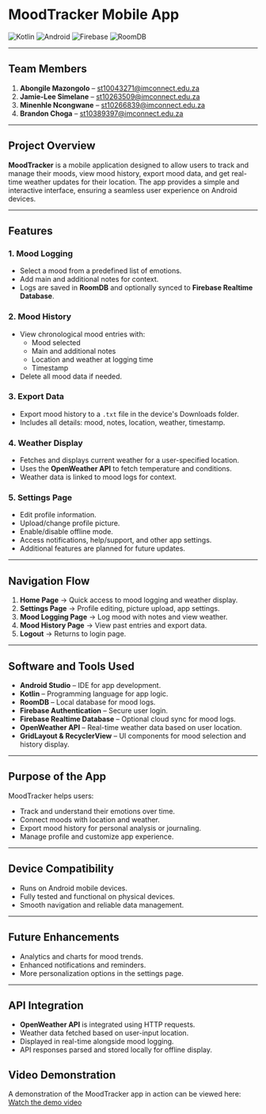 # MoodTracker Mobile App

![Kotlin](https://img.shields.io/badge/Language-Kotlin-orange)
![Android](https://img.shields.io/badge/Platform-Android-brightgreen)
![Firebase](https://img.shields.io/badge/Firebase-Authentication-blue)
![RoomDB](https://img.shields.io/badge/Database-RoomDB-lightgrey)

---

## Team Members
1. **Abongile Mazongolo** – st10043271@imconnect.edu.za  
2. **Jamie-Lee Simelane** – st10263509@imconnect.edu.za  
3. **Minenhle Ncongwane** – st10266839@imconnect.edu.za  
4. **Brandon Choga** – st10389397@imconnect.edu.za  

---

## Project Overview
**MoodTracker** is a mobile application designed to allow users to track and manage their moods, view mood history, export mood data, and get real-time weather updates for their location. The app provides a simple and interactive interface, ensuring a seamless user experience on Android devices.

---

## Features

### 1. Mood Logging
- Select a mood from a predefined list of emotions.
- Add main and additional notes for context.
- Logs are saved in **RoomDB** and optionally synced to **Firebase Realtime Database**.

### 2. Mood History
- View chronological mood entries with:
  - Mood selected
  - Main and additional notes
  - Location and weather at logging time
  - Timestamp
- Delete all mood data if needed.

### 3. Export Data
- Export mood history to a `.txt` file in the device's Downloads folder.
- Includes all details: mood, notes, location, weather, timestamp.

### 4. Weather Display
- Fetches and displays current weather for a user-specified location.
- Uses the **OpenWeather API** to fetch temperature and conditions.
- Weather data is linked to mood logs for context.

### 5. Settings Page
- Edit profile information.
- Upload/change profile picture.
- Enable/disable offline mode.
- Access notifications, help/support, and other app settings.
- Additional features are planned for future updates.

---

## Navigation Flow
1. **Home Page** → Quick access to mood logging and weather display.  
2. **Settings Page** → Profile editing, picture upload, app settings.  
3. **Mood Logging Page** → Log mood with notes and view weather.  
4. **Mood History Page** → View past entries and export data.  
5. **Logout** → Returns to login page.

---

## Software and Tools Used
- **Android Studio** – IDE for app development.  
- **Kotlin** – Programming language for app logic.  
- **RoomDB** – Local database for mood logs.  
- **Firebase Authentication** – Secure user login.  
- **Firebase Realtime Database** – Optional cloud sync for mood logs.  
- **OpenWeather API** – Real-time weather data based on user location.  
- **GridLayout & RecyclerView** – UI components for mood selection and history display.

---

## Purpose of the App
MoodTracker helps users:
- Track and understand their emotions over time.
- Connect moods with location and weather.
- Export mood history for personal analysis or journaling.
- Manage profile and customize app experience.

---

## Device Compatibility
- Runs on Android mobile devices.
- Fully tested and functional on physical devices.
- Smooth navigation and reliable data management.

---

## Future Enhancements
- Analytics and charts for mood trends.
- Enhanced notifications and reminders.
- More personalization options in the settings page.

---

## API Integration
- **OpenWeather API** is integrated using HTTP requests.
- Weather data fetched based on user-input location.
- Displayed in real-time alongside mood logging.
- API responses parsed and stored locally for offline display.

## Video Demonstration

A demonstration of the MoodTracker app in action can be viewed here:  
[Watch the demo video](https://www.example.com/demo)  


